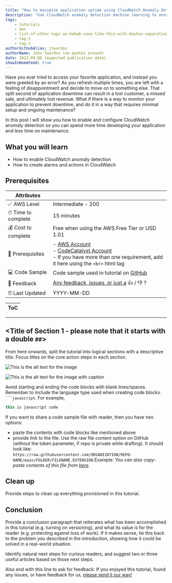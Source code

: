 ```yaml
---
title: "How to maximize application uptime using CloudWatch Anomaly Detection"
description: "Use CloudWatch anomaly detection machine learning to ensure application uptime"
tags:
    - tutorials
    - aws
    - list-of-other-tags-as-kebab-case-like-this-with-dashes-separating-and-all-lower-case-like-below
    - tag-1
    - tag-2
authorGithubAlias: jtwardos
authorName: John Twardos (no quotes around)
date: 2023-09-DD (expected publication date)
showInHomeFeed: true
---
```


Have you ever tried to access your favorite application, and instead you were greeted by an error? As you refresh multiple times, you are left with a feeling of disappointment and decide to move on to something else. That split second of application downtime can result in a lost customer, a missed sale, and ultimately lost revenue. What if there is a way to monitor your application to prevent downtime, and do it in a way that requires minimal setup and ongoing maintenance? 

In this post I will show you how to enable and configure CloudWatch anomaly detection so you can spend more time developing your application and less time on maintenance.

## What you will learn

- How to enable CloudWatch anomaly detection
- How to create alarms and actions in CloudWatch

## Prerequisites

| Attributes                |                                   |
| ------------------- | -------------------------------------- |
| ✅ AWS Level        | Intermediate - 200                         |
| ⏱ Time to complete  | 15 minutes                             |
| 💰 Cost to complete | Free when using the AWS Free Tier or USD 1.01      |
| 🧩 Prerequisites    | - [AWS Account](https://aws.amazon.com/resources/create-account/?sc_channel=el&sc_campaign=devopswave&sc_content=cicdetlsprkaws&sc_geo=mult&sc_country=mult&sc_outcome=acq)<br>- [CodeCatalyst Account](https://codecatalyst.aws?sc_channel=el&sc_campaign=devopswave&sc_content=cicdetlsprkaws&sc_geo=mult&sc_country=mult&sc_outcome=acq) <br> - If you have more than one requirement, add it here using the `<br>` html tag|
| 💻 Code Sample         | Code sample used in tutorial on [GitHub](<link if you have a code sample associated with the post, otherwise delete this line>)                             |
| 📢 Feedback            | <a href="https://pulse.buildon.aws/survey/DEM0H5VW" target="_blank">Any feedback, issues, or just a</a> 👍 / 👎 ?    |
| ⏰ Last Updated     | YYYY-MM-DD                             |

| ToC |
|-----|
<!-- Use the above to auto-generate the table of content. Only build out a manual one if there are too many (sub) sections. -->

---
## <Title of Section 1 - please note that it starts with a double `##`>

From here onwards, split the tutorial into logical sections with a descriptive title. Focus titles on the core action steps in each section.

<!-- Recommended to use present tense. e.g. "First off, let's build a simple application."  -->

<!-- Sample Image link with required images/xx.xxx folder structure -->
![This is the alt text for the image](images/where-this-image-is-stored.png)
<!-- Alt text should provide a description of the pertinent details of the image, not just what it is, e.g. "Image of AWS Console" -->

<!-- Sample Image link with a caption below it, using required images/xx.xxx folder structure -->
![This is the alt text for the image with caption](images/where-this-image-is-stored.png "My image caption below")

<!-- Code Blocks -->
Avoid starting and ending the code blocks with blank lines/spaces. Remember to include the language type used when creating code blocks. ` ```javascript `.
For example,

```javascript
this is javascript code
```

If you want to share a code sample file with reader, then you have two options:
- paste the contents with code blocks like mentioned above
- provide link to the file. Use the raw file content option on GitHub (without the token parameter, if repo is private while drafting). It should look like:   
    `https://raw.githubusercontent.com/ORGANIZATION/REPO-NAME/main/FOLDER/FILENAME.EXTENSION`
    Example:
     _You can also copy-paste contents of this file from [here](https://raw.githubusercontent.com/build-on-aws/aws-elastic-beanstalk-cdk-pipelines/main/lib/eb-appln-stack.ts)._


## Clean up

Provide steps to clean up everything provisioned in this tutorial. 

## Conclusion

<!-- Recommended to use past tense. e.g. "And that's it! We just built and deployed that thing together!"  -->

Provide a conclusion paragraph that reiterates what has been accomplished in this tutorial (e.g. turning on versioning), and what its value is for the reader (e.g. protecting against loss of work). If it makes sense, tie this back to the problem you described in the introduction, showing how it could be solved in a real-world situation. 

Identify natural next steps for curious readers, and suggest two or three useful articles based on those next steps.

Also end with this line to ask for feedback:
If you enjoyed this tutorial, found any issues, or have feedback for us, <a href="https://pulse.buildon.aws/survey/DEM0H5VW" target="_blank">please send it our way!</a>

